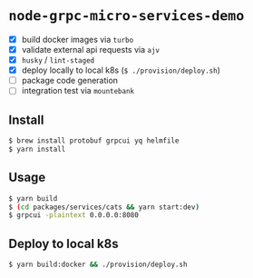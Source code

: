 # `node-grpc-micro-services-demo`

- [x] build docker images via `turbo`
- [x] validate external api requests via `ajv`
- [x] `husky` / `lint-staged`
- [x] deploy locally to local k8s (`$ ./provision/deploy.sh`)
- [ ] package code generation
- [ ] integration test via `mountebank`

## Install

```sh
$ brew install protobuf grpcui yq helmfile
$ yarn install
```

## Usage

```sh
$ yarn build
$ (cd packages/services/cats && yarn start:dev)
$ grpcui -plaintext 0.0.0.0:8080
```

## Deploy to local k8s

```sh
$ yarn build:docker && ./provision/deploy.sh
```
